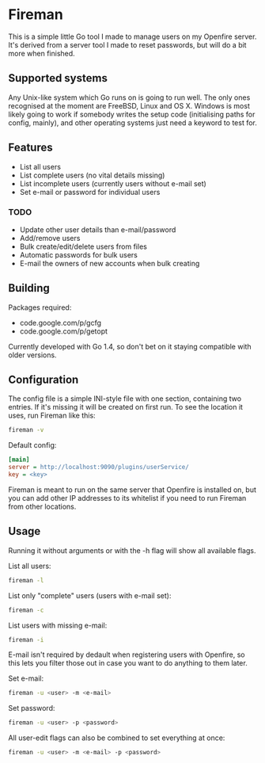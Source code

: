 # Fireman
This is a simple little Go tool I made to manage users on my Openfire server. It's derived from a server tool I made to reset passwords,
but will do a bit more when finished.

## Supported systems
Any Unix-like system which Go runs on is going to run well. The only ones recognised at the moment are FreeBSD, Linux and OS X.
Windows is most likely going to work if somebody writes the setup code (initialising paths for config, mainly), and other
operating systems just need a keyword to test for.


## Features
- List all users
- List complete users (no vital details missing)
- List incomplete users (currently users without e-mail set)
- Set e-mail or password for individual users

### TODO
- Update other user details than e-mail/password
- Add/remove users
- Bulk create/edit/delete users from files
- Automatic passwords for bulk users
- E-mail the owners of new accounts when bulk creating

## Building
Packages required:
- code.google.com/p/gcfg
- code.google.com/p/getopt

Currently developed with Go 1.4, so don't bet on it staying compatible with older versions.

## Configuration
The config file is a simple INI-style file with one section, containing two entries. If it's missing it will be created on first run.
To see the location it uses, run Fireman like this:
```sh
fireman -v
```

Default config:
```ini
[main]
server = http://localhost:9090/plugins/userService/
key = <key>
```

Fireman is meant to run on the same server that Openfire is installed on, but you can add other IP addresses to its whitelist if you
need to run Fireman from other locations.

## Usage
Running it without arguments or with the -h flag will show all available flags.

List all users:
```sh
fireman -l
```

List only "complete" users (users with e-mail set):
```sh
fireman -c
```

List users with missing e-mail:
```sh
fireman -i
```
E-mail isn't required by dedault when registering users with Openfire, so this lets you filter those out in case you want to do
anything to them later.

Set e-mail:
```sh
fireman -u <user> -m <e-mail>
```

Set password:
```sh
fireman -u <user> -p <password>
```

All user-edit flags can also be combined to set everything at once:
```sh
fireman -u <user> -m <e-mail> -p <password>
```

